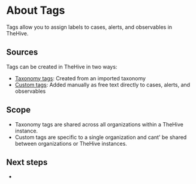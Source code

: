 # About Tags

Tags allow you to assign labels to cases, alerts, and observables in TheHive.

## Sources

Tags can be created in TheHive in two ways:

* [Taxonomy tags](../../../../administration/taxonomies/about-taxonomies.md): Created from an imported taxonomy
* [Custom tags](../../../organization/custom-tags.md): Added manually as free text directly to cases, alerts, and observables

## Scope

* Taxonomy tags are shared across all organizations within a TheHive instance.
* Custom tags are specific to a single organization and cant' be shared between organizations or TheHive instances.

## Next steps

* []()





